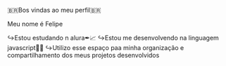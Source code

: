 🇧🇷Bos vindas ao meu perfil🇧🇷

Meu nome é Felipe

↪️Estou estudando n alura✒📈
↪️Estou me desenvolvendo na linguagem javascript👨‍💻 
↪️Utilizo esse espaço paa minha organização e compartilhamento dos meus projetos desenvolvidos
